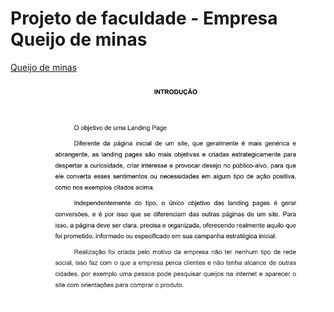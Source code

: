 

<h1>Projeto de faculdade - Empresa Queijo de minas</h1>

<a href="https://queijominasdias-847r45403-1samel2.vercel.app/">Queijo de minas</a> 

<img src="./IMG/trabalho (2).png">
